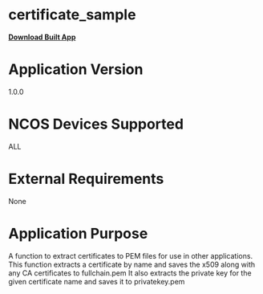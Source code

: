 certificate_sample
================
[**Download Built App**](https://github.com/cradlepoint/sdk-samples/releases/download/built_apps/certificate_sample.tar.gz)

Application Version
===================
1.0.0


NCOS Devices Supported
======================
ALL


External Requirements
=====================
None


Application Purpose
===================
A function to extract certificates to PEM files for use in other applications.
This function extracts a certificate by name and saves the x509 along with any CA certificates to fullchain.pem
It also extracts the private key for the given certificate name and saves it to privatekey.pem